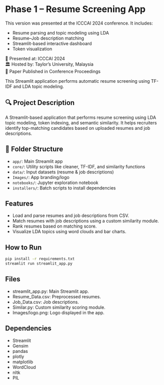 # Phase 1 – Resume Screening App

This version was presented at the ICCCAI 2024 conference. It includes:

- Resume parsing and topic modeling using LDA
- Resume–Job description matching
- Streamlit-based interactive dashboard
- Token visualization


📍 Presented at: ICCCAI 2024  
🏛 Hosted by: Taylor’s University, Malaysia  
📄 Paper Published in Conference Proceedings


This Streamlit application performs automatic resume screening using TF-IDF and LDA topic modeling.

## 🔍 Project Description

A Streamlit-based application that performs resume screening using LDA topic modeling, token indexing, and semantic similarity. It helps recruiters identify top-matching candidates based on uploaded resumes and job descriptions.

## 📂 Folder Structure

- `app/`: Main Streamlit app
- `core/`: Utility scripts like cleaner, TF-IDF, and similarity functions
- `data/`: Input datasets (resume & job descriptions)
- `Images/`: App branding/logo
- `notebooks/`: Jupyter exploration notebook
- `installers/`: Batch scripts to install dependencies

## Features
- Load and parse resumes and job descriptions from CSV.
- Match resumes with job descriptions using a custom similarity module.
- Rank resumes based on matching score.
- Visualize LDA topics using word clouds and bar charts.

## How to Run
```bash
pip install -r requirements.txt
streamlit run streamlit_app.py
```
## Files

- streamlit_app.py: Main Streamlit app.
- Resume_Data.csv: Preprocessed resumes.
- Job_Data.csv: Job descriptions.
- Similar.py: Custom similarity scoring module.
- Images/logo.png: Logo displayed in the app.

## Dependencies
- Streamlit
- Gensim
- pandas
- plotly
- matplotlib
- WordCloud
- nltk
- PIL